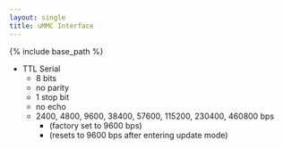 ```yaml
---
layout: single
title: uMMC Interface
---
```

{% include base_path %}

  * TTL Serial
    * 8 bits
    * no parity
    * 1 stop bit
    * no echo
    * 2400, 4800, 9600, 38400, 57600, 115200, 230400, 460800 bps
      * (factory set to 9600 bps)
      * (resets to 9600 bps after entering update mode)

